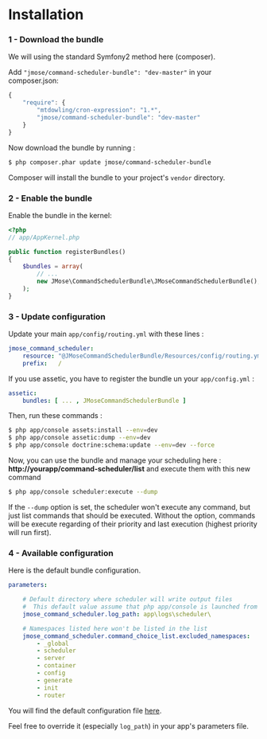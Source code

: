  
Installation
============


### 1 - Download the bundle
We will using the standard Symfony2 method here (composer).

Add `"jmose/command-scheduler-bundle": "dev-master"` in your composer.json:

```js
{
    "require": {
        "mtdowling/cron-expression": "1.*",
        "jmose/command-scheduler-bundle": "dev-master"
    }
}
```

Now download the bundle by running : 
``` bash
$ php composer.phar update jmose/command-scheduler-bundle
```

Composer will install the bundle to your project's `vendor` directory.


### 2 - Enable the bundle

Enable the bundle in the kernel:

``` php
<?php
// app/AppKernel.php

public function registerBundles()
{
    $bundles = array(
        // ...
        new JMose\CommandSchedulerBundle\JMoseCommandSchedulerBundle(),
    );
}
```

### 3 - Update configuration

Update your main `app/config/routing.yml` with these lines : 
```yaml
jmose_command_scheduler:
    resource: "@JMoseCommandSchedulerBundle/Resources/config/routing.yml"
    prefix:   /
```

If you use assetic, you have to register the bundle un your `app/config.yml` : 
```yaml
assetic:
    bundles: [ ... , JMoseCommandSchedulerBundle ]
```

Then, run these commands : 
``` bash
$ php app/console assets:install --env=dev
$ php app/console assetic:dump --env=dev
$ php app/console doctrine:schema:update --env=dev --force
```


Now, you can use the bundle and manage your scheduling here : **http://yourapp/command-scheduler/list** and execute them with this new command
``` bash
$ php app/console scheduler:execute --dump
```

If the `--dump` option is set, the scheduler won't execute any command, but just list commands that should be executed.
Without the option, commands will be execute regarding of their priority and last execution (highest priority will run first).

### 4 - Available configuration

Here is the default bundle configuration.

```yaml
parameters:

    # Default directory where scheduler will write output files
    #  This default value assume that php app/console is launched from project's root and that the directory is writable
    jmose_command_scheduler.log_path: app\logs\scheduler\

    # Namespaces listed here won't be listed in the list
    jmose_command_scheduler.command_choice_list.excluded_namespaces:
        - _global
        - scheduler
        - server
        - container
        - config
        - generate
        - init
        - router
```

You will find the default configuration file  [here](https://github.com/J-Mose/CommandSchedulerBundle/blob/master/Resources/config/services.yml). 

Feel free to override it (especially `log_path`) in your app's parameters file.





